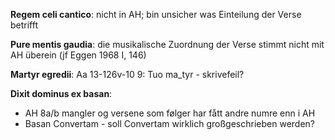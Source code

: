 <b>Regem celi cantico</b>: nicht in AH; bin unsicher was Einteilung der Verse betrifft

<b>Pure mentis gaudia</b>: die musikalische Zuordnung der Verse stimmt nicht mit AH überein (jf Eggen 1968 I, 146)


<b>Martyr egredii</b>: Aa 13-126v-10 9: Tuo ma_tyr - skrivefeil?

<b>Dixit dominus ex basan</b>:
- AH 8a/b mangler og versene som følger har fått andre numre enn i AH
- Basan Convertam - soll Convertam wirklich großgeschrieben werden?

